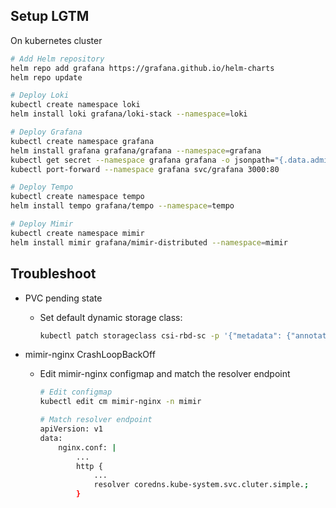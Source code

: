 ## Setup LGTM
On kubernetes cluster
```bash
# Add Helm repository
helm repo add grafana https://grafana.github.io/helm-charts
helm repo update

# Deploy Loki
kubectl create namespace loki
helm install loki grafana/loki-stack --namespace=loki

# Deploy Grafana
kubectl create namespace grafana
helm install grafana grafana/grafana --namespace=grafana
kubectl get secret --namespace grafana grafana -o jsonpath="{.data.admin-password}" | base64 --decode ; echo
kubectl port-forward --namespace grafana svc/grafana 3000:80

# Deploy Tempo
kubectl create namespace tempo
helm install tempo grafana/tempo --namespace=tempo

# Deploy Mimir
kubectl create namespace mimir
helm install mimir grafana/mimir-distributed --namespace=mimir
```


## Troubleshoot
- PVC pending state
    - Set default dynamic storage class:
        ```bash
        kubectl patch storageclass csi-rbd-sc -p '{"metadata": {"annotations":{"storageclass.kubernetes.io/is-default-class":"true"}}}'
        ```

- mimir-nginx CrashLoopBackOff
    - Edit mimir-nginx configmap and match the resolver endpoint
        ```bash
        # Edit configmap
        kubectl edit cm mimir-nginx -n mimir

        # Match resolver endpoint
        apiVersion: v1
        data:
            nginx.conf: |
                ...
                http {
                    ...
                    resolver coredns.kube-system.svc.cluter.simple.;
                }
        ```